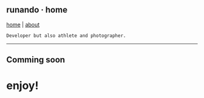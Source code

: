 ## runando · home
[home](https://runando.github.io/web/) | [about](https://runando.github.io/web/about/)
```
Developer but also athlete and photographer.
```

---
Comming soon
---

# enjoy!
